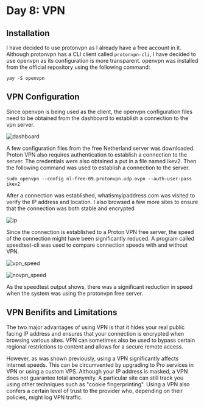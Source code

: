 # Day 8: VPN 

## Installation 

I have decided to use protonvpn as I already have a free account in it. Although protonvpn has a CLI client called ```protonvpn-cli```, I have decided to use openvpn as its configuration is more transparent. openvpn was installed from the official repository using the following command: 

```yay -S openvpn```


## VPN Configuration 

Since openvpn is being used as the client, the openvpn configuration files need to be obtained from the dashboard to establish a connection to the vpn server. 

![dashboard](./screenshots/dashboard.png)

A few configuration files from the free Netherland server was downloaded. Proton VPN also requires authentication to establish a connection to the server. The credentials were also obtained a put in a file named ikev2. Then the following command was used to establish a connection to the server. 

```sudo openvpn --config nl-free-09.protonvpn.udp.ovpn --auth-user-pass ikev2```

After a connection was established, whatismyipaddress.com was visited to verify the IP address and location. I also browsed a few more sites to ensure that the connection was both stable and encrypted

![ip](./screenshots/ip.png)

Since the connection is established to a Proton VPN free server, the speed of the connection might have been significantly reduced. A program called speedtest-cli was used to compare connection speeds with and without VPN. 

![vpn_speed](./screenshots/vpn_speed.png ) 

![novpn_speed](./screenshots/novpn_speed.png) 

As the speedtest output shows, there was a significant reduction in speed when the system was using the protonvpn free server. 


## VPN Benifits and Limitations 

The two major advantages of using VPN is that it hides your real public facing IP address and ensures that your connection is encrypted when browsing various sites. VPN can sometimes also be used to bypass certain regional restrictions to content and allows for a secure remote access. 

However, as was shown previously, using a VPN significantly affects internet speeds. This can be circumvented by upgrading to Pro services in VPN or using a custom VPS. Although your IP address is masked, a VPN does not guarantee total anonymity. A particular site can still track you using other techniques such as "cookie fingerprinting". Using a VPN also confers a certain level of trust to the provider who, depending on their policies, might log VPN traffic.

